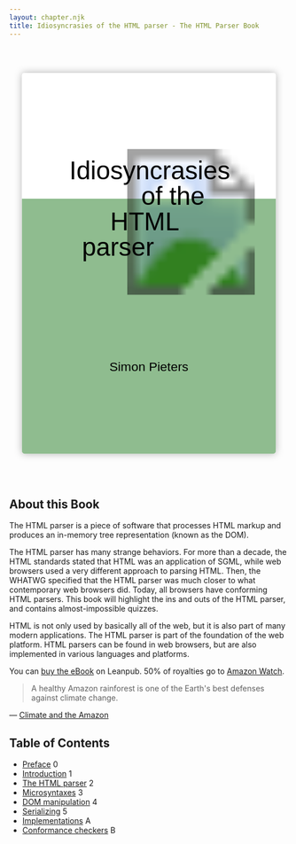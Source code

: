 ```yaml
---
layout: chapter.njk
title: Idiosyncrasies of the HTML parser - The HTML Parser Book
---
```

<link rel=preload as=font crossorigin href=/_assets/fonts/Archistico_Bold.woff>
<header class=book-cover>
<h1 role="presentation">
<svg viewBox="-50 -350 1100 1600" role="presentation" focusable="false" id="book-cover-svg">
  <style>
    /*
    font    https://www.fontsquirrel.com/fonts/archistico
    licence https://www.fontsquirrel.com/license/archistico
    */
    @font-face {
      font-family: Archistico;
      src: url('/_assets/fonts/Archistico_Bold.woff') format('woff'),
           url('/_assets/fonts/Archistico_Bold.ttf') format('truetype');
    }
    #book-cover-svg #book-title {
      font-size: 100px;
    }
    #book-cover-svg text {
      font-family: Archistico, sans-serif;
      font-weight: normal;
    }
    #book-cover-svg #book-author {
      font-size: 50px;
    }
    #book-cover-svg image { mix-blend-mode: multiply }
  </style>
  <defs>
    <filter id="book-cover-shadow">
      <feDropShadow dx="0" dy="0" stdDeviation="15" flood-opacity="0.3"/>
    </filter>
    <linearGradient id="book-cover-bg" x1="0%" y1="0%" x2="0%" y2="100%">
      <stop offset="33%" stop-color="white" />
      <stop offset="33%" stop-color="darkseagreen" />
    </linearGradient>
  </defs>
  <rect fill="url(#book-cover-bg)" x="0" y="-300" width="1000" height="1500" rx="10" filter="url(#book-cover-shadow)"></rect>
  <image role="img" aria-roledescription="book cover image" aria-label="Sketch of a platypus." xlink:href="/_assets/img/Platypus_sketch_by_Hmich176.png" x="382" y="0" width="568" height="574"></image>
  <g text-anchor="end" id="book-title" role="heading" aria-level="1">
    <text x="820" y="120">Idiosyncrasies</text>
    <text x="720" y="220">of the</text>
    <text x="620" y="320">HTML</text>
    <text x="520" y="420">parser</text>
  </g>
  <g id="book-author">
    <text role="paragraph" text-anchor="middle" x="500" y="875">Simon Pieters</text>
  </g>
</svg>
</h1>

</header>

## About this Book

The HTML parser is a piece of software that processes HTML markup and produces an in-memory tree representation (known as the DOM).

The HTML parser has many strange behaviors. For more than a decade, the HTML standards stated that HTML was an application of SGML, while web browsers used a very different approach to parsing HTML. Then, the WHATWG specified that the HTML parser was much closer to what contemporary web browsers did. Today, all browsers have conforming HTML parsers. This book will highlight the ins and outs of the HTML parser, and contains almost-impossible quizzes.

HTML is not only used by basically all of the web, but it is also part of many modern applications. The HTML parser is part of the foundation of the web platform. HTML parsers can be found in web browsers, but are also implemented in various languages and platforms.

You can [buy the eBook](https://leanpub.com/html-parser-book/) on Leanpub. 50% of royalties go to [Amazon Watch](https://amazonwatch.org/).

> A healthy Amazon rainforest is one of the Earth's best defenses against climate change.

— [Climate and the Amazon](https://amazonwatch.org/work/climate-and-the-amazon)

## Table of Contents

<ul class=toc>
 <li><a href=/preface/>Preface</a> <span>0</span>
 <li><a href=/introduction/>Introduction</a> <span>1</span>
 <li><a href=/parser/>The HTML parser</a> <span>2</span>
 <li><a href=/microsyntaxes/>Microsyntaxes</a> <span>3</span>
 <li><a href=/dom-manipulation/>DOM manipulation</a> <span>4</span>
 <li><a href=/serializing/>Serializing</a> <span>5</span>
 <li><a href=/implementations/>Implementations</a> <span>A</span>
 <li><a href=/conformance-checkers/>Conformance checkers</a> <span>B</span>
</ul>
